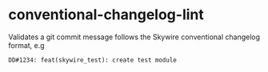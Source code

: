 # conventional-changelog-lint

Validates a git commit message follows the Skywire conventional changelog format, e.g

`DD#1234: feat(skywire_test): create test module`